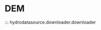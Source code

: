 <!--
 * @Author: Wenyu Ouyang
 * @Date: 2023-10-06 20:50:41
 * @LastEditTime: 2024-02-13 17:59:21
 * @LastEditors: Wenyu Ouyang
 * @Description: 
 * @FilePath: \hydrodatasource\docs\api\downloader.md
 * Copyright (c) 2023-2024 Wenyu Ouyang. All rights reserved.
-->
# DEM

::: hydrodatasource.downloader.downloader